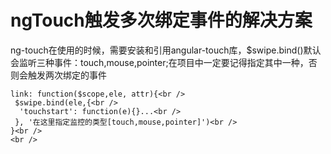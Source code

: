 # ngTouch触发多次绑定事件的解决方案

ng-touch在使用的时候，需要安装和引用angular-touch库，$swipe.bind()默认会监听三种事件：touch,mouse,pointer;在项目中一定要记得指定其中一种，否则会触发两次绑定的事件<br />
```js<br />
link: function($scope,ele, attr){<br />
 $swipe.bind(ele,{<br />
  'touchstart': function(e){}...<br />
 }, '在这里指定监控的类型[touch,mouse,pointer]')<br />
}<br />
<br />
```
